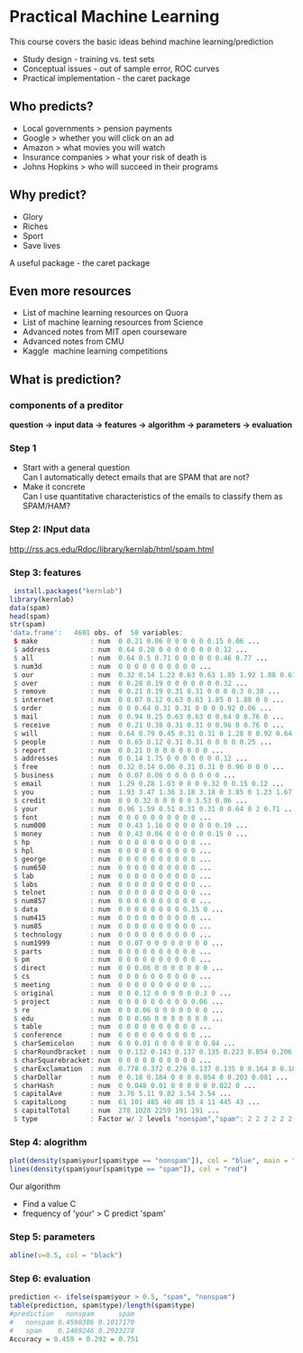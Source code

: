 # Practical Machine Learning
This course covers the basic ideas behind machine learning/prediction
* Study design - training vs. test sets
* Conceptual issues - out of sample error, ROC curves
* Practical implementation - the caret package

## Who predicts?
* Local governments ­> pension payments
* Google ­> whether you will click on an ad
* Amazon ­> what movies you will watch
* Insurance companies ­> what your risk of death is
* Johns Hopkins ­> who will succeed in their programs

## Why predict?
* Glory
* Riches
* Sport
* Save lives

A useful package - the caret package

## Even more resources
* List of machine learning resources on Quora
* List of machine learning resources from Science
* Advanced notes from MIT open courseware
* Advanced notes from CMU
* Kaggle ­ machine learning competitions

## What is prediction?

### components of a preditor
**question -> input data -> features -> algorithm -> parameters -> evaluation**
### Step 1
* Start with a general question    
Can I automatically detect emails that are SPAM that are not?
* Make it concrete     
Can I use quantitative characteristics of the emails to classify them as SPAM/HAM?

### Step 2: INput data
<http://rss.acs.edu/Rdoc/library/kernlab/html/spam.html>

### Step 3: features

```r
 install.packages("kernlab")
library(kernlab)
data(spam)
head(spam)
str(spam)
'data.frame':   4601 obs. of  58 variables:
 $ make             : num  0 0.21 0.06 0 0 0 0 0 0.15 0.06 ...
 $ address          : num  0.64 0.28 0 0 0 0 0 0 0 0.12 ...
 $ all              : num  0.64 0.5 0.71 0 0 0 0 0 0.46 0.77 ...
 $ num3d            : num  0 0 0 0 0 0 0 0 0 0 ...
 $ our              : num  0.32 0.14 1.23 0.63 0.63 1.85 1.92 1.88 0.61 0.19 ...
 $ over             : num  0 0.28 0.19 0 0 0 0 0 0 0.32 ...
 $ remove           : num  0 0.21 0.19 0.31 0.31 0 0 0 0.3 0.38 ...
 $ internet         : num  0 0.07 0.12 0.63 0.63 1.85 0 1.88 0 0 ...
 $ order            : num  0 0 0.64 0.31 0.31 0 0 0 0.92 0.06 ...
 $ mail             : num  0 0.94 0.25 0.63 0.63 0 0.64 0 0.76 0 ...
 $ receive          : num  0 0.21 0.38 0.31 0.31 0 0.96 0 0.76 0 ...
 $ will             : num  0.64 0.79 0.45 0.31 0.31 0 1.28 0 0.92 0.64 ...
 $ people           : num  0 0.65 0.12 0.31 0.31 0 0 0 0 0.25 ...
 $ report           : num  0 0.21 0 0 0 0 0 0 0 0 ...
 $ addresses        : num  0 0.14 1.75 0 0 0 0 0 0 0.12 ...
 $ free             : num  0.32 0.14 0.06 0.31 0.31 0 0.96 0 0 0 ...
 $ business         : num  0 0.07 0.06 0 0 0 0 0 0 0 ...
 $ email            : num  1.29 0.28 1.03 0 0 0 0.32 0 0.15 0.12 ...
 $ you              : num  1.93 3.47 1.36 3.18 3.18 0 3.85 0 1.23 1.67 ...
 $ credit           : num  0 0 0.32 0 0 0 0 0 3.53 0.06 ...
 $ your             : num  0.96 1.59 0.51 0.31 0.31 0 0.64 0 2 0.71 ...
 $ font             : num  0 0 0 0 0 0 0 0 0 0 ...
 $ num000           : num  0 0.43 1.16 0 0 0 0 0 0 0.19 ...
 $ money            : num  0 0.43 0.06 0 0 0 0 0 0.15 0 ...
 $ hp               : num  0 0 0 0 0 0 0 0 0 0 ...
 $ hpl              : num  0 0 0 0 0 0 0 0 0 0 ...
 $ george           : num  0 0 0 0 0 0 0 0 0 0 ...
 $ num650           : num  0 0 0 0 0 0 0 0 0 0 ...
 $ lab              : num  0 0 0 0 0 0 0 0 0 0 ...
 $ labs             : num  0 0 0 0 0 0 0 0 0 0 ...
 $ telnet           : num  0 0 0 0 0 0 0 0 0 0 ...
 $ num857           : num  0 0 0 0 0 0 0 0 0 0 ...
 $ data             : num  0 0 0 0 0 0 0 0 0.15 0 ...
 $ num415           : num  0 0 0 0 0 0 0 0 0 0 ...
 $ num85            : num  0 0 0 0 0 0 0 0 0 0 ...
 $ technology       : num  0 0 0 0 0 0 0 0 0 0 ...
 $ num1999          : num  0 0.07 0 0 0 0 0 0 0 0 ...
 $ parts            : num  0 0 0 0 0 0 0 0 0 0 ...
 $ pm               : num  0 0 0 0 0 0 0 0 0 0 ...
 $ direct           : num  0 0 0.06 0 0 0 0 0 0 0 ...
 $ cs               : num  0 0 0 0 0 0 0 0 0 0 ...
 $ meeting          : num  0 0 0 0 0 0 0 0 0 0 ...
 $ original         : num  0 0 0.12 0 0 0 0 0 0.3 0 ...
 $ project          : num  0 0 0 0 0 0 0 0 0 0.06 ...
 $ re               : num  0 0 0.06 0 0 0 0 0 0 0 ...
 $ edu              : num  0 0 0.06 0 0 0 0 0 0 0 ...
 $ table            : num  0 0 0 0 0 0 0 0 0 0 ...
 $ conference       : num  0 0 0 0 0 0 0 0 0 0 ...
 $ charSemicolon    : num  0 0 0.01 0 0 0 0 0 0 0.04 ...
 $ charRoundbracket : num  0 0.132 0.143 0.137 0.135 0.223 0.054 0.206 0.271 0.03 ...
 $ charSquarebracket: num  0 0 0 0 0 0 0 0 0 0 ...
 $ charExclamation  : num  0.778 0.372 0.276 0.137 0.135 0 0.164 0 0.181 0.244 ...
 $ charDollar       : num  0 0.18 0.184 0 0 0 0.054 0 0.203 0.081 ...
 $ charHash         : num  0 0.048 0.01 0 0 0 0 0 0.022 0 ...
 $ capitalAve       : num  3.76 5.11 9.82 3.54 3.54 ...
 $ capitalLong      : num  61 101 485 40 40 15 4 11 445 43 ...
 $ capitalTotal     : num  278 1028 2259 191 191 ...
 $ type             : Factor w/ 2 levels "nonspam","spam": 2 2 2 2 2 2 2 2 2 2 ...
``` 
### Step 4: alogrithm
```r
plot(density(spam$your[spam$type == "nonspam"]), col = "blue", main = "", xlab = "Frequency of 'your'")
lines(density(spam$your[spam$type == "spam"]), col = "red")
```
Our algorithm
* Find a value C
* frequency of 'your' > C predict 'spam'

### Step 5: parameters
```r
abline(v=0.5, col = "black")
```

### Step 6: evaluation
```r
prediction <- ifelse(spam$your > 0.5, "spam", "nonspam")
table(prediction, spam$type)/length(spam$type)
#prediction   nonspam      spam
#   nonspam 0.4590306 0.1017170
#   spam    0.1469246 0.2923278
Accuracy = 0.459 + 0.292 = 0.751
```

